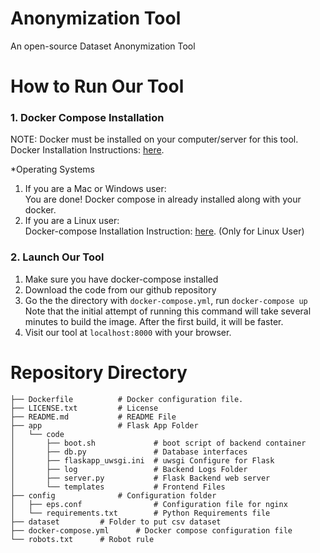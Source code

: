 # Anonymization Tool
An open-source Dataset Anonymization Tool

# How to Run Our Tool
### 1. Docker Compose Installation
NOTE: Docker must be installed on your computer/server for this tool.    
Docker Installation Instructions: [here](https://docs.docker.com/engine/installation/).  

*Operating Systems    
1. If you are a Mac or Windows user:  
You are done! Docker compose in already installed along with your docker.  
2. If you are a Linux user:  
Docker-compose Installation Instruction: [here](https://docs.docker.com/compose/install/). (Only for Linux User)  

### 2. Launch Our Tool
1. Make sure you have docker-compose installed
2. Download the code from our github repository 
3. Go the the directory with `docker-compose.yml`, run `docker-compose up`  
Note that the initial attempt of running this command will take several minutes to build the image. After the first build, it will be faster.
4. Visit our tool at `localhost:8000` with your browser.

# Repository Directory
```
├── Dockerfile          # Docker configuration file.
├── LICENSE.txt         # License
├── README.md           # README File
├── app                 # Flask App Folder
│   └── code            
│       ├── boot.sh             # boot script of backend container
│       ├── db.py               # Database interfaces
│       ├── flaskapp_uwsgi.ini  # uwsgi Configure for Flask 
│       ├── log                 # Backend Logs Folder
│       ├── server.py           # Flask Backend web server
│       └── templates           # Frontend Files
├── config              # Configuration folder
│   ├── eps.conf                # Configuration file for nginx
│   └── requirements.txt        # Python Requirements file  
├── dataset         # Folder to put csv dataset
├── docker-compose.yml      # Docker compose configuration file
└── robots.txt      # Robot rule



```
